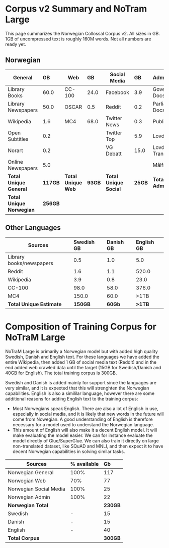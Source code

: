 # Corpus v2 Summary and NoTram Large
This page summarizes the Norwegian Collossal Corpus v2. All sizes in GB. 1GB of uncompressed text is roughly 160M words. Not all numbers are ready yet.

## Norwegian
| General   |   GB | Web   |   GB | Social Media  |   GB | Administrative  |   GB | 
| -------- |   :-----|  -------- |   :-----| -------- |   :-----|  -------- |   :-----|  
| Library Books | 60.0| CC-100 | 24.0| Facebook | 3.9| Government Docs | 0.1|
| Library Newspapers | 50.0| OSCAR | 0.5|Reddit | 0.2|Parliament Docs | 8.1|
| Wikipedia | 1.6| MC4 | 68.0| Twitter News | 0.3|Public Reports | 0.5|
| Open Subtitles | 0.2| | | Twitter Top | 5.9|Lovdata CD | 0.3|
| Norart | 0.2| | | VG Debatt| 15.0|Lovdata Transfer | 1.6|
| Online Newspapers|5.0| || | |Målfrid | 11.0|
| **Total Unique General**| **117GB**| **Total Unique Web**| **93GB**| **Total Unique Social**| **25GB**|**Total Unique Admin**| **22GB**|
| **Total Unique Norwegian** | **256GB**| | | | | |

 
## Other Languages
| Sources  |  Swedish GB | Danish GB | English  GB | 
| -------- |   :-----|   :-----|:-----| 
| Library books/newspapers | 0.5|  1.0|  5.0| 
| Reddit | 1.6|  1.1| 520.0|
| Wikipedia | 3.9|  0.8| 23.0|
| CC-100 | 98.0| 58.0| 376.0|
| MC4 | 150.0| 60.0| >1TB|
| **Total Unique Estimate**| **150GB**| **60Gb**|**>1TB**|


# Composition of Training Corpus for NoTraM Large
NoTraM Large is primarily a Norwegian model but with added high quality Swedish, Danish and English text. For these languages we have added the entire Wikipedia, then added 1 GB of social media text (Reddit) and in the end added web crawled data until the target (15GB for Swedish/Danish and 40GB for English). The total training corpus is 300GB.

Swedish and Danish is added mainly for support since the languages are very similar, and it is expexted that this will strenghten the Norwegian capabilities. English is also a simililar language, however there are some additional reasons for adding English text to the training corpus:
* Most Norwegians speak English. There are also a lot of English in use, especially in social media, and it is likely that new words in the future will come from Nowegian. A good understanding of English is therefore necessary for a model used to understand the Norwegian language.
* This amount of English will also make it a decent English model. It will make evaluating the model easier. We can for instance evaluate the model directly of Glue/SuperGlue. We can also train it directly on large non-translated dataset, like SQuAD and MNLI, and then expect it to have decent Norwegian capabilities in solving similar tasks.

| Sources  |   % available | Gb | 
| -------- |   :-----| :-----| 
| Norwegian General | 100% | 117| 
| Norwegian Web | 70% | 77| 
| Norwegian Social Media | 100% | 25| 
| Norwegian Admin | 100% | 22|
| **Norwegian Total** |  | **230GB**|
| Swedish | - | 15|
| Danish | - | 15|
| English | - | 40|
| **Total Corpus**| | **300GB**|

